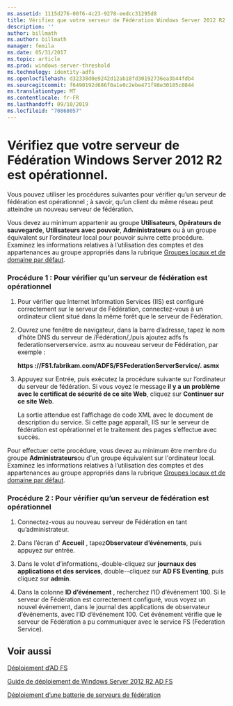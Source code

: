 ```yaml
---
ms.assetid: 1115d276-00f6-4c23-9278-eedcc31295d8
title: Vérifiez que votre serveur de Fédération Windows Server 2012 R2 est opérationnel.
description: ''
author: billmath
ms.author: billmath
manager: femila
ms.date: 05/31/2017
ms.topic: article
ms.prod: windows-server-threshold
ms.technology: identity-adfs
ms.openlocfilehash: d32338d0e9242d12ab18fd30192736ea3b44fdb4
ms.sourcegitcommit: f6490192d686f0a1e0c2ebe471f98e30105c0844
ms.translationtype: MT
ms.contentlocale: fr-FR
ms.lasthandoff: 09/10/2019
ms.locfileid: "70868057"
---
```

# <a name="verify-your-windows-server-2012-r2-federation-server-is-operational"></a>Vérifiez que votre serveur de Fédération Windows Server 2012 R2 est opérationnel.



Vous pouvez utiliser les procédures suivantes pour vérifier qu’un serveur de fédération est opérationnel ; à savoir, qu’un client du même réseau peut atteindre un nouveau serveur de fédération.  
  
Vous devez au minimum appartenir au groupe **Utilisateurs**, **Opérateurs de sauvegarde**, **Utilisateurs avec pouvoir**, **Administrateurs** ou à un groupe équivalent sur l’ordinateur local pour pouvoir suivre cette procédure.  Examinez les informations relatives à l’utilisation des comptes et des appartenances au groupe appropriés dans la rubrique [Groupes locaux et de domaine par défaut](https://go.microsoft.com/fwlink/?LinkId=83477).   
  
### <a name="procedure-1-to-verify-that-a-federation-server-is-operational"></a>Procédure 1 : Pour vérifier qu’un serveur de fédération est opérationnel  
  
1.  Pour vérifier que Internet Information Services \(IIS\) est configuré correctement sur le serveur de Fédération, connectez-vous à un ordinateur client situé dans la même forêt que le serveur de Fédération.  
  
2.  Ouvrez une fenêtre de navigateur, dans la barre d’adresse, tapez le nom d’hôte DNS du serveur de \/Fédération\/,\/puis ajoutez adfs fs federationserverservice. asmx au nouveau serveur de Fédération, par exemple :  
  
    **https :\/\/FS1.fabrikam.com\/ADFS\/FSFederationServerService\/. asmx**  
  
3.  Appuyez sur Entrée, puis exécutez la procédure suivante sur l’ordinateur du serveur de fédération. Si vous voyez le message **il y a un problème avec le certificat de sécurité de ce site Web**, cliquez sur **Continuer sur ce site Web**.  
  
    La sortie attendue est l’affichage de code XML avec le document de description du service. Si cette page apparaît, IIS sur le serveur de fédération est opérationnel et le traitement des pages s’effectue avec succès.  
  
Pour effectuer cette procédure, vous devez au minimum être membre du groupe **Administrateurs**ou d'un groupe équivalent sur l'ordinateur local.  Examinez les informations relatives à l’utilisation des comptes et des appartenances au groupe appropriés dans la rubrique [Groupes locaux et de domaine par défaut](https://go.microsoft.com/fwlink/?LinkId=83477).   
  
### <a name="procedure-2-to-verify-that-a-federation-server-is-operational"></a>Procédure 2 : Pour vérifier qu’un serveur de fédération est opérationnel  
  
1.  Connectez-vous au nouveau serveur de Fédération en tant qu’administrateur.  
  
2.  Dans l’écran d' **Accueil** , tapez**Observateur d’événements**, puis appuyez sur entrée.  
  
3.  Dans le volet d’informations,\-double-cliquez sur **journaux des applications et des services**, double\--cliquez sur **AD FS Eventing**, puis cliquez sur **admin**.  
  
4.  Dans la colonne **ID d’événement** , recherchez l’ID d’événement 100. Si le serveur de Fédération est correctement configuré, vous voyez un nouvel événement, dans le journal des applications de observateur d’événements, avec l’ID d’événement 100. Cet événement vérifie que le serveur de Fédération a pu communiquer avec le service FS (Federation Service).  
  
## <a name="see-also"></a>Voir aussi 

[Déploiement d’AD FS](../../ad-fs/AD-FS-Deployment.md)  

[Guide de déploiement de Windows Server 2012 R2 AD FS](../../ad-fs/deployment/Windows-Server-2012-R2-AD-FS-Deployment-Guide.md)  
 
[Déploiement d’une batterie de serveurs de fédération](../../ad-fs/deployment/Deploying-a-Federation-Server-Farm.md)  
   
  

